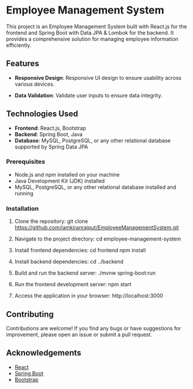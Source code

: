 # Employee Management System

This project is an Employee Management System built with React.js for the frontend and Spring Boot with Data JPA & Lombok for the backend. It provides a comprehensive solution for managing employee information efficiently.

## Features

<!-- - **User Authentication**: Secure user authentication system to ensure data privacy.
- **Employee CRUD Operations**: Perform CRUD (Create, Read, Update, Delete) operations on employee records. -->
- **Responsive Design**: Responsive UI design to ensure usability across various devices.
<!-- - **Search and Filter**: Search and filter employees based on different criteria. -->
- **Data Validation**: Validate user inputs to ensure data integrity.

## Technologies Used

- **Frontend**: React.js, Bootstrap
- **Backend**: Spring Boot, Java
- **Database**: MySQL, PostgreSQL, or any other relational database supported by Spring Data JPA

### Prerequisites
- Node.js and npm installed on your machine
- Java Development Kit (JDK) installed
- MySQL, PostgreSQL, or any other relational database installed and running

### Installation

1. Clone the repository:
git clone https://github.com/iamkiranrajput/EmployeeManagementSystem.git

3. Navigate to the project directory:
cd employee-management-system

4. Install frontend dependencies:
cd frontend
npm install

5. Install backend dependencies:
cd ../backend


6. Build and run the backend server:
./mvnw spring-boot:run

7. Run the frontend development server:
npm start

8. Access the application in your browser:
http://localhost:3000

## Contributing
Contributions are welcome! If you find any bugs or have suggestions for improvement, please open an issue or submit a pull request.

## Acknowledgements

- [React](https://reactjs.org/)
- [Spring Boot](https://spring.io/projects/spring-boot)
- [Bootstrap](https://getbootstrap.com/)
